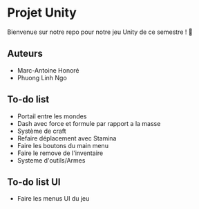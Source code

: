 
# Projet Unity

Bienvenue sur notre repo pour notre jeu Unity de ce semestre ! 👋


## Auteurs

- Marc-Antoine Honoré
- Phuong Linh Ngo

## To-do list

- Portail entre les mondes
- Dash avec force et formule par rapport a la masse
- Système de craft
- Refaire déplacement avec Stamina
- Faire les boutons du main menu
- Faire le remove de l'inventaire
- Systeme d'outils/Armes

## To-do list UI

- Faire les menus UI du jeu
